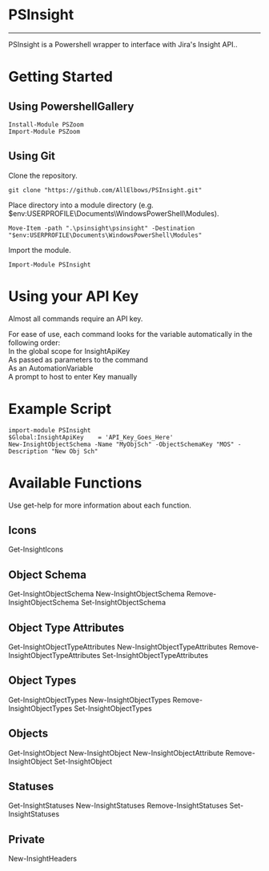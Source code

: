 # PSInsight
- - - - 
PSInsight is a Powershell wrapper to interface with Jira's Insight API..


# Getting Started #
## Using PowershellGallery ##
```
Install-Module PSZoom
Import-Module PSZoom
```

## Using Git ##
Clone the repository.
```
git clone "https://github.com/AllElbows/PSInsight.git"
```
Place directory into a module directory (e.g. $env:USERPROFILE\Documents\WindowsPowerShell\Modules).
```
Move-Item -path ".\psinsight\psinsight" -Destination "$env:USERPROFILE\Documents\WindowsPowerShell\Modules"
```
Import the module.
```
Import-Module PSInsight
```

# Using your API Key #
Almost all commands require an API key. 
  
For ease of use, each command looks for the variable automatically in the following order:  
    In the global scope for InsightApiKey  
    As passed as parameters to the command  
    As an AutomationVariable  
    A prompt to host to enter Key manually  

# Example Script #
```
import-module PSInsight
$Global:InsightApiKey    = 'API_Key_Goes_Here'  
New-InsightObjectSchema -Name "MyObjSch" -ObjectSchemaKey "MOS" -Description "New Obj Sch"
```

# Available Functions #
Use get-help for more information about each function.

## Icons ##
Get-InsightIcons  

## Object Schema ##
Get-InsightObjectSchema
New-InsightObjectSchema
Remove-InsightObjectSchema
Set-InsightObjectSchema

## Object Type Attributes ##
Get-InsightObjectTypeAttributes
New-InsightObjectTypeAttributes
Remove-InsightObjectTypeAttributes
Set-InsightObjectTypeAttributes

## Object Types ##
Get-InsightObjectTypes
New-InsightObjectTypes
Remove-InsightObjectTypes
Set-InsightObjectTypes

## Objects ##
Get-InsightObject
New-InsightObject
New-InsightObjectAttribute
Remove-InsightObject
Set-InsightObject

## Statuses ##
Get-InsightStatuses
New-InsightStatuses
Remove-InsightStatuses
Set-InsightStatuses

## Private ##
New-InsightHeaders